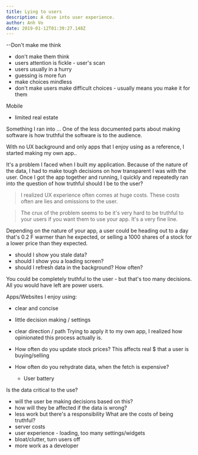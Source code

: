 ```yaml
---
title: Lying to users
description: A dive into user experience.
author: Anh Vo
date: 2019-01-12T01:39:27.148Z
---
```


--Don't make me think
  - don't make them think
  - users attention is fickle - user's scan 
  - users usually in a hurry
  - guessing is more fun
  - make choices mindless
  - don't make users make difficult choices - usually means you make it for them

Mobile 
  - limited real estate 

Something I ran into ... One of the less documented parts about making software is how truthful the software is 
to the audience.  

With no UX background and only apps that I enjoy using as a reference, I started making my own app..

It's a problem I faced when I built my application.  Because of the nature of the data, I had to make tough decisions on how transparent I was with the user.
Once I got the app together and running, I quickly and repeatedly ran into the question of how truthful should I be to the user? 

> I realized UX experience often comes at huge costs.  These costs often are lies and omissions to the user. 

> The crux of the problem seems to be it's very hard to be truthful to your users if you want them to use your app. It's a very fine line. 

Depending on the nature of your app, a user could be heading out to a day that's 0.2 F warmer than he expected, or selling a 1000 shares of a stock for a lower price than they expected. 

  - should I show you stale data?
  - should I show you a loading screen? 
  - should I refresh data in the background? How often? 

You could be completely truthful to the user - but that's too many decisions.  All you would have left are power users. 

Apps/Websites I enjoy using: 
  - clear and concise
  - little decision making / settings
  - clear direction / path
Trying to apply it to my own app, I realized how opinionated this process actually is.


  - How often do you update stock prices?  This affects real $ that a user is buying/selling
  - How often do you rehydrate data, when the fetch is expensive? 
    - User battery 

Is the data critical to the use?
  - will the user be making decisions based on this?
  - how will they be affected if the data is wrong?
  - less work but there's a responsibility 
What are the costs of being truthful? 
  - server costs
  - user experience - loading, too many settings/widgets
  - bloat/clutter, turn users off
  - more work as a developer
  



